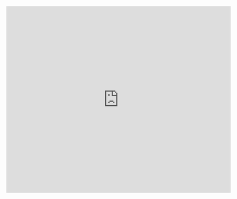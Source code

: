 <iframe src="http://docs.google.com/gview?url=https://github.com/liatrio/wikify/raw/master/content/Bios/john_smith.pdf&embedded=true" style="width:600px; height:500px;" frameborder="0"></iframe>
